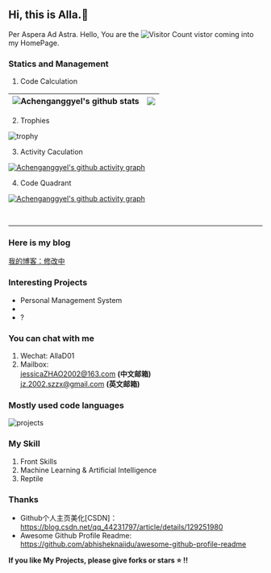 ## Hi, this is Alla.🔭

Per Aspera Ad Astra.
Hello, You are the ![Visitor Count](https://profile-counter.glitch.me/Achenganggyel/count.svg) vistor coming into my HomePage.

### Statics and Management
1. Code Calculation

|<img align="center" src="https://github-readme-stats.vercel.app/api?username=Achenganggyel&count_private=true&show_icons=true&include_all_commits=true&hide_border=true" alt="Achenganggyel's github stats" /> | <img align="center" src="https://github-readme-stats.vercel.app/api/top-langs/?username=Achenganggyel&layout=compact&title_color=359697&icon_color=359697&hide_border=true" /> |
| ------------- | ------------- |

2. Trophies

![trophy](https://github-profile-trophy.vercel.app/?username=Achenganggyel&row=2&column=5)

3. Activity Caculation
   
[![Achenganggyel's github activity graph](https://github-readme-activity-graph.cyclic.app/graph?username=Achenganggyel&theme=dracula)](https://github.com/Achenganggyel/github-readme-activity-graph)

4. Code Quadrant

[![Achenganggyel's github activity graph](https://github-readme-activity-graph.cyclic.app/graph?username=Achenganggyel&theme=dracula)](https://github.com/Achenganggyel/github-readme-activity-graph)

<br>

----

### Here is my blog
[我的博客：修改中]()

### Interesting Projects
- Personal Management System
- 
- ?

### You can chat with me
1. Wechat: AllaD01
2. Mailbox: <br/>
   jessicaZHAO2002@163.com **(中文邮箱)** <br/>
   jz.2002.szzx@gmail.com **(英文邮箱)**

### Mostly used code languages
![projects](https://skillicons.dev/icons?i=ts,js,vue,react,nodejs,express,webpack,vite,python,mongodb)

### My Skill
1. Front Skills
2. Machine Learning & Artificial Intelligence
3. Reptile

### Thanks
- Github个人主页美化[CSDN]：https://blog.csdn.net/qq_44231797/article/details/129251980
- Awesome Github Profile Readme: https://github.com/abhisheknaiidu/awesome-github-profile-readme


**If you like My Projects, please give forks or stars :star: !!**

